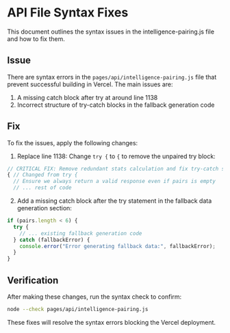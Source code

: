 # API File Syntax Fixes

This document outlines the syntax issues in the intelligence-pairing.js file and how to fix them.

## Issue

There are syntax errors in the `pages/api/intelligence-pairing.js` file that prevent successful building in Vercel. The main issues are:

1. A missing catch block after try at around line 1138
2. Incorrect structure of try-catch blocks in the fallback generation code

## Fix

To fix the issues, apply the following changes:

1. Replace line 1138: Change `try {` to `{` to remove the unpaired try block:

```javascript
// CRITICAL FIX: Remove redundant stats calculation and fix try-catch structure
{ // Changed from try {
  // Ensure we always return a valid response even if pairs is empty
  // ... rest of code
```

2. Add a missing catch block after the try statement in the fallback data generation section:

```javascript
if (pairs.length < 6) {
  try {
    // ... existing fallback generation code
  } catch (fallbackError) {
    console.error("Error generating fallback data:", fallbackError);
  }
}
```

## Verification

After making these changes, run the syntax check to confirm:

```bash
node --check pages/api/intelligence-pairing.js
```

These fixes will resolve the syntax errors blocking the Vercel deployment.